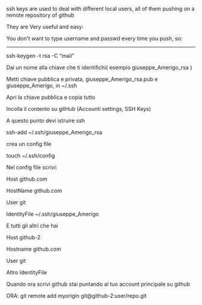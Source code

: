 ssh keys are used to deal with different local users, all of them pushing on a remote repository of github

They are Very useful and easy:

You don't want to type username and passwd every time you push, so:

******************************************************************

ssh-keygen -t rsa -C “mail”

Dai un nome alla chiave che ti identifichi( esempio giuseppe_Amerigo_rsa )

Metti chiave pubblica e privata, giuseppe_Amerigo_rsa.pub e giuseppe_Amerigo, in ~/.ssh

Apri la chiave pubblica e copia tutto

Incolla il contento su gitHub (Accounti settings, SSH Keys)

A questo punto devi istruire ssh

ssh-add ~/.ssh/giuseppe_Amerigo_rsa

crea un config file

touch ~/.ssh/config

Nel config file scrivi:

Host github.com

HostName github.com

User git

IdentityFile ~/.ssh/giuseppe_Amerigo

E tutti gli altri che hai

Host github-2

Hostname github.com

User git

Altro IdentityFile

Quando ora scrivi github stai puntando al tuo account principale su github

ORA:
git remote add myorigin git@github-2:user/repo.git